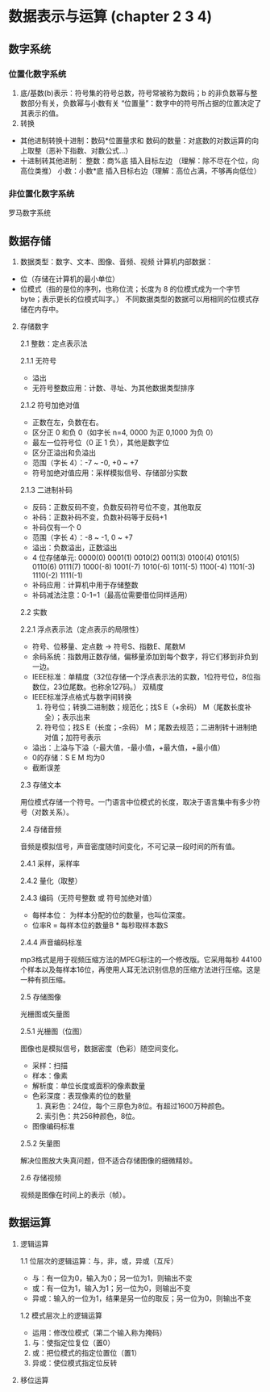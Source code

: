 # 数据表示与运算 (chapter 2 3 4)

## 数字系统

### 位置化数字系统

1. 底/基数(b)表示：符号集的符号总数，符号常被称为数码；b 的非负数幂与整数部分有关，负数幂与小数有关
   “位置量”：数字中的符号所占据的位置决定了其表示的值。
2. 转换

- 其他进制转换十进制：数码\*位置量求和
  数码的数量：对底数的对数运算的向上取整（恶补下指数、对数公式...）
- 十进制转其他进制：
  整数：商%底 插入目标左边 （理解：除不尽在个位，向高位类推）
  小数：小数\*底 插入目标右边（理解：高位占满，不够再向低位）

### 非位置化数字系统

罗马数字系统

## 数据存储

1. 数据类型：数字、文本、图像、音频、视频
   计算机内部数据：

- 位（存储在计算机的最小单位）
- 位模式（指的是位的序列，也称位流；长度为 8 的位模式成为一个字节 byte；表示更长的位模式叫字。）
  不同数据类型的数据可以用相同的位模式存储在内存中。

2. 存储数字

    2.1 整数：定点表示法

    2.1.1 无符号

     - 溢出
     - 无符号整数应用：计数、寻址、为其他数据类型排序

    2.1.2 符号加绝对值

     - 正数在左，负数在右。
     - 区分正 0 和负 0（如字长 n=4, 0000 为正 0,1000 为负 0）
     - 最左一位符号位（0 正 1 负），其他是数字位
     - 区分正溢出和负溢出
     - 范围（字长 4）：-7 ~ -0, +0 ~ +7
     - 符号加绝对值应用：采样模拟信号、存储部分实数
    
    2.1.3 二进制补码

     - 反码：正数反码不变，负数反码符号位不变，其他取反
     - 补码：正数补码不变，负数补码等于反码+1
     - 补码仅有一个 0
     - 范围（字长 4）：-8 ~ -1, 0 ~ +7
     - 溢出：负数溢出，正数溢出
     - 4 位存储单元: 0000(0) 0001(1) 0010(2) 0011(3) 0100(4) 0101(5) 0110(6) 0111(7)
       1000(-8) 1001(-7) 1010(-6) 1011(-5) 1100(-4) 1101(-3) 1110(-2) 1111(-1)
     - 补码应用：计算机中用于存储整数
     - 补码减法注意：0-1=1（最高位需要借位同样适用）
  
    2.2 实数
    
    2.2.1 浮点表示法（定点表示的局限性）

    - 符号、位移量、定点数 -> 符号S、指数E、尾数M
    - 余码系统：指数用正数存储，偏移量添加到每个数字，将它们移到非负到一边。
    - IEEE标准：单精度（32位存储一个浮点表示法的实数，1位符号位，8位指数位，23位尾数。也称余127码。） 双精度
    - IEEE标准浮点格式与数字间转换
      1. 符号位；转换二进制数；规范化；找S E（+余码） M（尾数长度补全）；表示出来
      2. 符号位；找S E（长度；-余码） M；尾数去规范；二进制转十进制绝对值；加符号表示
    - 溢出：上溢与下溢（-最大值，-最小值，+最大值，+最小值）
    - 0的存储：S E M 均为0
    - 截断误差
  
    2.3 存储文本

    用位模式存储一个符号。一门语言中位模式的长度，取决于语言集中有多少符号（对数关系）。

    2.4 存储音频
    
    音频是模拟信号，声音密度随时间变化，不可记录一段时间的所有值。

    2.4.1 采样，采样率

    2.4.2 量化（取整）

    2.4.3 编码（无符号整数 或 符号加绝对值）

    - 每样本位： 为样本分配的位的数量，也叫位深度。
    - 位率R = 每样本位的数量B * 每秒取样本数S

    2.4.4 声音编码标准

    mp3格式是用于视频压缩方法的MPEG标注的一个修改版。它采用每秒 44100 个样本以及每样本16位，再使用人耳无法识别信息的压缩方法进行压缩。这是一种有损压缩。

    2.5 存储图像

    光栅图或矢量图

    2.5.1 光栅图（位图）
    
    图像也是模拟信号，数据密度（色彩）随空间变化。

    - 采样：扫描
    - 样本：像素
    - 解析度：单位长度或面积的像素数量
    - 色彩深度：表现像素的位的数量
      1. 真彩色：24位，每个三原色为8位。有超过1600万种颜色。
      2. 索引色：共256种颜色，8位。
    - 图像编码标准

    2.5.2 矢量图
    
    解决位图放大失真问题，但不适合存储图像的细微精妙。

    2.6 存储视频

    视频是图像在时间上的表示（帧）。

## 数据运算

1. 逻辑运算

    1.1 位层次的逻辑运算：与，非，或，异或（互斥）

      - 与：有一位为0，输入为0；另一位为1，则输出不变
      - 或：有一位为1，输入为1；另一位为0，则输出不变
      - 异或：输入的一位为1，结果是另一位的取反；另一位为0，则输出不变

    1.2 模式层次上的逻辑运算

      - 运用：修改位模式（第二个输入称为掩码）
        
      1. 与：使指定位复位（置0）
      2. 或：把位模式的指定位置位（置1）
      3. 异或：使位模式指定位反转

2. 移位运算